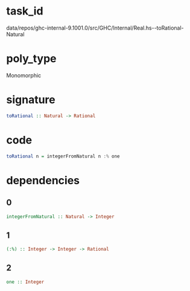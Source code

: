 
# task_id
data/repos/ghc-internal-9.1001.0/src/GHC/Internal/Real.hs--toRational-Natural

# poly_type
Monomorphic

# signature
```haskell
toRational :: Natural -> Rational
```   

# code
```haskell
toRational n = integerFromNatural n :% one
```

# dependencies
## 0
```haskell
integerFromNatural :: Natural -> Integer
```
## 1
```haskell
(:%) :: Integer -> Integer -> Rational
```
## 2
```haskell
one :: Integer
```
